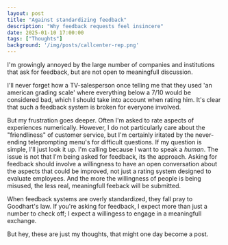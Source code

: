 ```yaml
---
layout: post
title: "Against standardizing feedback"
description: "Why feedback requests feel insincere"
date: 2025-01-10 17:00:00
tags: ["Thoughts"]
background: '/img/posts/callcenter-rep.png'
---
```


I'm growingly annoyed by the large number of companies and institutions that ask for feedback, but are not open to meaningfull discussion. 

I'll never forget how a TV-salesperson once telling me that they used 'an american grading scale' where everything below a 7/10 would be considered bad, which I should take into account when rating him. It's clear that such a feedback system is broken for everyone involved. 

But my frustration goes deeper. Often I'm asked to rate aspects of experiences numerically. However, I do not particularly care about the "friendliness" of customer service, but I'm certainly iritated by the never-ending teleprompting menu's for difficult questions. If my question is simple, I'll just look it up. I'm calling because I want to speak a *human*. The issue is not that I'm being asked for feedback, its the approach. Asking for feedback should involve a willingness to have an open conversation about the aspects that could be improved, not just a rating system designed to evaluate employees. And the more the willingness of people is being misused, the less real, meaningfull feeback will be submitted. 

When feedback systems are overly standardized, they fall pray to Goodhart's law. If you're asking for feedback, I expect more than just a number to check off; I expect a willingess to engage in a meaningfull exchange. 

But hey, these are just my thoughts, that might one day become a post. 